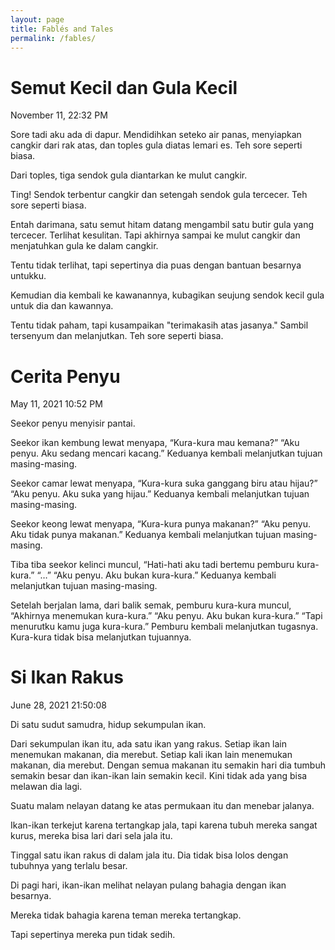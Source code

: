```yaml
---
layout: page
title: Fablés and Tales
permalink: /fables/
---
```


# Semut Kecil dan Gula Kecil

<span class="text-sm text-gray-400">November 11, 22:32 PM</span>

Sore tadi aku ada di dapur. Mendidihkan seteko air panas, menyiapkan cangkir dari rak atas, dan toples gula diatas lemari es. Teh sore seperti biasa.

Dari toples, tiga sendok gula diantarkan ke mulut cangkir.

Ting! Sendok terbentur cangkir dan setengah sendok gula tercecer. Teh sore seperti biasa.

Entah darimana, satu semut hitam datang mengambil satu butir gula yang tercecer. Terlihat kesulitan. Tapi akhirnya sampai ke mulut cangkir dan menjatuhkan gula ke dalam cangkir.

Tentu tidak terlihat, tapi sepertinya dia puas dengan bantuan besarnya untukku.

Kemudian dia kembali ke kawanannya, kubagikan seujung sendok kecil gula untuk dia dan kawannya.

Tentu tidak paham, tapi kusampaikan "terimakasih atas jasanya." Sambil tersenyum dan melanjutkan. Teh sore seperti biasa.

# Cerita Penyu

<span class="text-sm text-gray-400">May 11, 2021 10:52 PM</span>

Seekor penyu menyisir pantai.

Seekor ikan kembung lewat menyapa, “Kura-kura mau kemana?” “Aku penyu. Aku sedang mencari kacang.” Keduanya kembali melanjutkan tujuan masing-masing.

Seekor camar lewat menyapa, “Kura-kura suka ganggang biru atau hijau?” “Aku penyu. Aku suka yang hijau.” Keduanya kembali melanjutkan tujuan masing-masing.

Seekor keong lewat menyapa, “Kura-kura punya makanan?” “Aku penyu. Aku tidak punya makanan.” Keduanya kembali melanjutkan tujuan masing-masing.

Tiba tiba seekor kelinci muncul, “Hati-hati aku tadi bertemu pemburu kura-kura.” “…” “Aku penyu. Aku bukan kura-kura.” Keduanya kembali melanjutkan tujuan masing-masing.

Setelah berjalan lama, dari balik semak, pemburu kura-kura muncul, “Akhirnya menemukan kura-kura.” “Aku penyu. Aku bukan kura-kura.” “Tapi menurutku kamu juga kura-kura.” Pemburu kembali melanjutkan tugasnya. Kura-kura tidak bisa melanjutkan tujuannya.

# Si Ikan Rakus

<span class="text-sm text-gray-400">June 28, 2021 21:50:08</span>

Di satu sudut samudra, hidup sekumpulan ikan.

Dari sekumpulan ikan itu, ada satu ikan yang rakus. Setiap ikan lain menemukan makanan, dia merebut. Setiap kali ikan lain menemukan makanan, dia merebut. Dengan semua makanan itu semakin hari dia tumbuh semakin besar dan ikan-ikan lain semakin kecil. Kini tidak ada yang bisa melawan dia lagi.

Suatu malam nelayan datang ke atas permukaan itu dan menebar jalanya.

Ikan-ikan terkejut karena tertangkap jala, tapi karena tubuh mereka sangat kurus, mereka bisa lari dari sela jala itu.

Tinggal satu ikan rakus di dalam jala itu. Dia tidak bisa lolos dengan tubuhnya yang terlalu besar.

Di pagi hari, ikan-ikan melihat nelayan pulang bahagia dengan ikan besarnya.

Mereka tidak bahagia karena teman mereka tertangkap.

Tapi sepertinya mereka pun tidak sedih.
